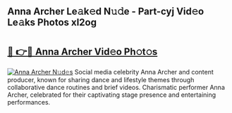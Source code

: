 ## Anna Archer Le𝚊k𝚎d N𝚞𝚍e - Part-cyj Vid𝚎o Le𝚊ks Photos xI2og

# <h2><a href="http://fbf44f3.evod.top/?m=Anna+Archer">🔗 👉🔴 Anna Archer Vid𝚎o Ph𝚘t𝚘s</a></h2>

[![Anna Archer N𝚞d𝚎s](https://i.imgur.com/8V9OHl7.gif)](http://fbf44f3.evod.top/?m=Anna+Archer)
Social media celebrity Anna Archer and content producer, known for sharing dance and lifestyle themes through collaborative dance routines and brief videos. Charismatic performer Anna Archer, celebrated for their captivating stage presence and entertaining performances. 
